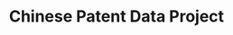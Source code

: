 ---
layout: default
api_or_bulk_downloads: Bulk
description: In this project, patents from China's State Intellectual Property Office
  (SIPO) are matched to various types of companies. Matching SIPO patents to firms
  in the Annual Survey of Industrial Enterprises (ASIE) of China's National Bureau
  of Statistics.
location: https://sites.google.com/site/sipopdb/home/sipo---asie
record_creation_timestamp: 11/14/2020 17:20:46
shortname: chinese_patent_data
title: Chinese Patent Data Project
uuid: 2a0949bb-2f36-45a7-b4cf-109456cec21d
---